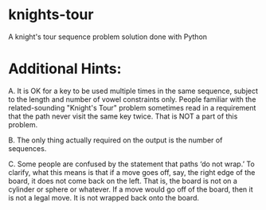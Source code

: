 # knights-tour
A knight's tour sequence problem solution done with Python

# Additional Hints:
A.  It is OK for a key to be used multiple times in the same sequence, subject to the length and
    number of vowel constraints only.  People familiar with the related-sounding "Knight's Tour" problem
    sometimes read in a requirement that the path never visit the same key twice.  That is NOT a part
    of this problem.
 
B.  The only thing actually required on the output is the number of sequences. 

C.  Some people are confused by the statement that paths ‘do not wrap.’ To clarify, what this
    means is that if a move goes off, say, the right edge of the board, it does not come back on the left. That is,
    the board is not on a cylinder or sphere or whatever. If a move would go off of the board, then it is not a
    legal move. It is not wrapped back onto the board.
